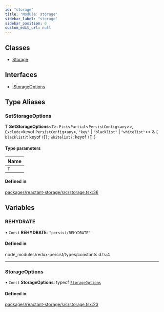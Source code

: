 ```yaml
---
id: "storage"
title: "Module: storage"
sidebar_label: "storage"
sidebar_position: 0
custom_edit_url: null
---
```


## Classes

- [Storage](../classes/storage.Storage.md)

## Interfaces

- [IStorageOptions](../interfaces/storage.IStorageOptions.md)

## Type Aliases

### SetStorageOptions

Ƭ **SetStorageOptions**<`T`\>: `Pick`<`Partial`<`PersistConfig`<`any`\>\>, `Exclude`<keyof `PersistConfig`<`any`\>, ``"key"`` \| ``"blacklist"`` \| ``"whitelist"``\>\> & { `blacklist?`: keyof `T`[] ; `whitelist?`: keyof `T`[]  }

#### Type parameters

| Name |
| :------ |
| `T` |

#### Defined in

[packages/reactant-storage/src/storage.tsx:36](https://github.com/unadlib/reactant/blob/ac1dea6f/packages/reactant-storage/src/storage.tsx#L36)

## Variables

### REHYDRATE

• `Const` **REHYDRATE**: ``"persist/REHYDRATE"``

#### Defined in

node_modules/redux-persist/types/constants.d.ts:4

___

### StorageOptions

• `Const` **StorageOptions**: typeof [`StorageOptions`](storage.md#storageoptions)

#### Defined in

[packages/reactant-storage/src/storage.tsx:23](https://github.com/unadlib/reactant/blob/ac1dea6f/packages/reactant-storage/src/storage.tsx#L23)
